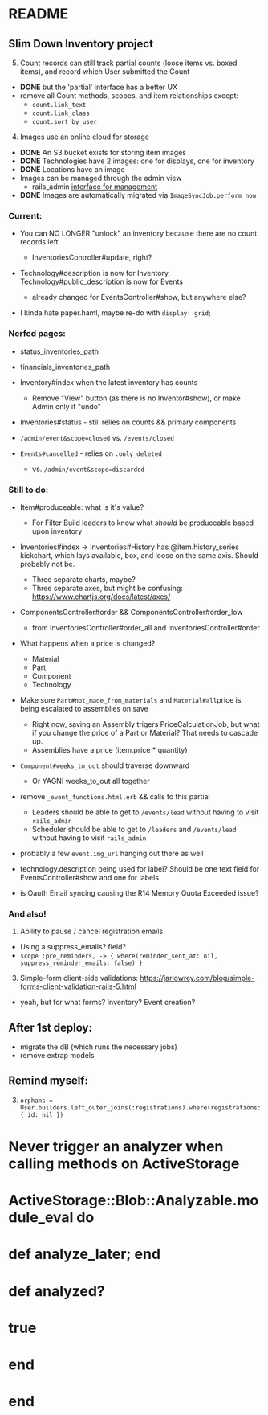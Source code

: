 # README
## Slim Down Inventory project

5. Count records can still track partial counts (loose items vs. boxed items), and record which User submitted the Count
  - **DONE** but the 'partial' interface has a better UX
  - remove all Count methods, scopes, and item relationships except:
    - `count.link_text`
    - `count.link_class`
    - `count.sort_by_user`

4. Images use an online cloud for storage
  - **DONE** An S3 bucket exists for storing item images
  - **DONE** Technologies have 2 images: one for displays, one for inventory
  - **DONE** Locations have an image
  - Images can be managed through the admin view
    * rails_admin [interface for management](https://github.com/sferik/rails_admin/wiki/ActiveStorage)
  - **DONE** Images are automatically migrated via `ImageSyncJob.perform_now`

### Current:
* You can NO LONGER "unlock" an inventory because there are no count records left
  - InventoriesController#update, right?
* Technology#description is now for Inventory, Technology#public_description is now for Events
  - already changed for EventsController#show, but anywhere else?

* I kinda hate paper.haml, maybe re-do with `display: grid`;

### Nerfed pages:
* status_inventories_path
* financials_inventories_path
* Inventory#index when the latest inventory has counts
  - Remove "View" button (as there is no Inventor#show), or make Admin only if "undo"

* Inventories#status - still relies on counts && primary components
* `/admin/event&scope=closed` vs. `/events/closed`
* `Events#cancelled` - relies on `.only_deleted`
  - vs. `/admin/event&scope=discarded`

### Still to do:

- Item#produceable: what is it's value?
  - For Filter Build leaders to know what *should* be produceable based upon inventory

- Inventories#index -> Inventories#History has @item.history_series kickchart, which lays available, box, and loose on the same axis. Should probably not be.
  - Three separate charts, maybe?
  - Three separate axes, but might be confusing: https://www.chartjs.org/docs/latest/axes/

- ComponentsController#order && ComponentsController#order_low
  - from InventoriesController#order_all and InventoriesController#order

- What happens when a price is changed?
  - Material
  - Part
  - Component
  - Technology

- Make sure `Part#not_made_from_materials` and `Material#all`price is being escalated to assemblies on save
  - Right now, saving an Assembly trigers PriceCalculationJob, but what if you change the price of a Part or Material? That needs to cascade up.
  - Assemblies have a price (item.price * quantity)

- `Component#weeks_to_out` should traverse downward
  - Or YAGNI weeks_to_out all together

- remove `_event_functions.html.erb` && calls to this partial
  - Leaders should be able to get to `/events/lead` without having to visit `rails_admin`
  - Scheduler should be able to get to `/leaders` and `/events/lead` without having to visit `rails_admin`

- probably a few `event.img_url` hanging out there as well
- technology.description being used for label? Should be one text field for EventsController#show and one for labels

- is Oauth Email syncing causing the R14 Memory Quota Exceeded issue?

### And also!
1. Ability to pause / cancel registration emails
  - Using a suppress_emails? field?
  - `scope :pre_reminders, -> { where(reminder_sent_at: nil, suppress_reminder_emails: false) }`

3. Simple-form client-side validations: https://jarlowrey.com/blog/simple-forms-client-validation-rails-5.html
- yeah, but for what forms? Inventory? Event creation?

## After 1st deploy:
- migrate the dB (which runs the necessary jobs)
- remove extrap models

## Remind myself:
3. `orphans = User.builders.left_outer_joins(:registrations).where(registrations: { id: nil })`

# Never trigger an analyzer when calling methods on ActiveStorage
# ActiveStorage::Blob::Analyzable.module_eval do
#   def analyze_later; end

#   def analyzed?
#     true
#   end
# end
